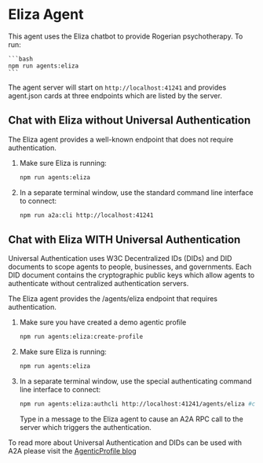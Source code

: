 # Eliza Agent

This agent uses the Eliza chatbot to provide Rogerian psychotherapy. To run:

    ```bash
    npm run agents:eliza
    ```

The agent server will start on `http://localhost:41241` and provides agent.json cards at three endpoints which are listed by the server.


## Chat with Eliza without Universal Authentication

The Eliza agent provides a well-known endpoint that does not require authentication.

1. Make sure Eliza is running:

    ```bash
    npm run agents:eliza
    ```

2. In a separate terminal window, use the standard command line interface to connect:

    ```bash
    npm run a2a:cli http://localhost:41241
    ```


## Chat with Eliza WITH Universal Authentication

Universal Authentication uses W3C Decentralized IDs (DIDs) and DID documents to scope agents to people, businesses, and governments.  Each DID document contains the cryptographic public keys which allow agents to authenticate without centralized authentication servers.

The Eliza agent provides the /agents/eliza endpoint that requires authentication.

1. Make sure you have created a demo agentic profile

    ```bash
    npm run agents:eliza:create-profile
    ```

2. Make sure Eliza is running:

    ```bash
    npm run agents:eliza
    ```

3. In a separate terminal window, use the special authenticating command line interface to connect:

    ```bash
    npm run agents:eliza:authcli http://localhost:41241/agents/eliza #connect
    ```

    Type in a message to the Eliza agent to cause an A2A RPC call to the server which triggers the authentication.

To read more about Universal Authentication and DIDs can be used with A2A please visit the [AgenticProfile blog](https://agenticprofile.ai)
